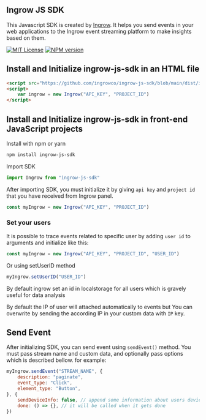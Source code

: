 ## Ingrow JS SDK

This Javascript SDK is created by [Ingrow](https://ingrow.co). It helps you send events in your web applications to the Ingrow event streaming platform to make insights based on them.

[![MIT License][license-image]][license-url]
[![NPM version][npm-version-image]][npm-url]

## Install and Initialize ingrow-js-sdk in an HTML file
```HTML
<script src="https://github.com/ingrowco/ingrow-js-sdk/blob/main/dist/index.js" />
<script>
    var ingrow = new Ingrow("API_KEY", "PROJECT_ID")
</script>
```

## Install and Initialize ingrow-js-sdk in front-end JavaScript projects

Install with npm or yarn
```sh
npm install ingrow-js-sdk
```
Import SDK
```js
import Ingrow from "ingrow-js-sdk"
```
After importing SDK, you must initialize it by giving `api key` and `project id` that you have received from Ingrow panel.
```js
const myIngrow = new Ingrow("API_KEY", "PROJECT_ID")
```

### Set your users
It is possible to trace events related to specific user by adding `user id` to arguments and initialize like this:
```js
const myIngrow = new Ingrow("API_KEY", "PROJECT_ID", "USER_ID")
```
Or using setUserID method
```js
myIngrow.setUserID("USER_ID")
```
By default ingrow set an id in localstorage for all users which is gravely useful for data analysis

By default the IP of user will attached automatically to events but You can
overwrite by sending the according IP in your custom data with `IP` key.

## Send Event

After initializing SDK, you can send event using `sendEvent()` method. You must pass stream name and custom data, and optionally pass options which is described bellow. for example:
```js
myIngrow.sendEvent("STREAM_NAME", {
    description: "paginate",
    event_type: "Click",
    element_type: "Button",
}, {
    sendDeviceInfo: false, // append some information about users device
    done: () => {}, // it will be called when it gets done
})
```

[license-image]: http://img.shields.io/badge/license-MIT-blue.svg?style=flat
[license-url]: LICENSE

[npm-url]: https://www.npmjs.com/package/ingrow-js-sdk
[npm-version-image]: http://img.shields.io/npm/v/ingrow-js-sdk.svg?style=flat